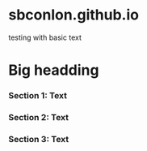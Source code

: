 # sbconlon.github.io

testing with basic text

# Big headding

### Section 1: Text

### Section 2: Text

### Section 3: Text
